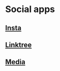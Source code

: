 # Social apps
## [Insta](https://insta.teaguehannam.com)
## [Linktree](https://teaguehannam.com)
## [Media](https://media.teaguehannam.com)

